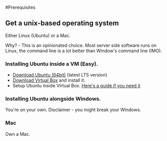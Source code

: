 #Prerequisites

## Get a unix-based operating system

Either Linux (Ubuntu) or a Mac.

Why? - This is an opinionated choice. Most server side software runs on Linux, the command line is a lot better than Window's command line (IMO). 

### Installing Ubuntu inside a VM (Easy).

* [Download Ubuntu (64bit)](https://www.ubuntu.com/download/desktop) (latest LTS version) 
* [Download Virtual Box](https://www.virtualbox.org/wiki/Downloads) and install it.
* Setup Ubuntu inside Virtual Box. [Here's a guide if you need it](http://www.psychocats.net/ubuntu/virtualbox)

### Installing Ubuntu alongside Windows.

You're on your own. Disclaimer - you might break your Windows.

### Mac

Own a Mac.
